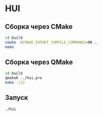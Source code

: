 # HUI

## Сборка через CMake


```bash
cd build
cmake -DCMAKE_EXPORT_COMPILE_COMMANDS=ON ..
make
```
## Сборка через QMake 

```bash
cd build 
qmake6 ../hui.pro
make -j12
```

## Запуск
```bash
./hui
```
